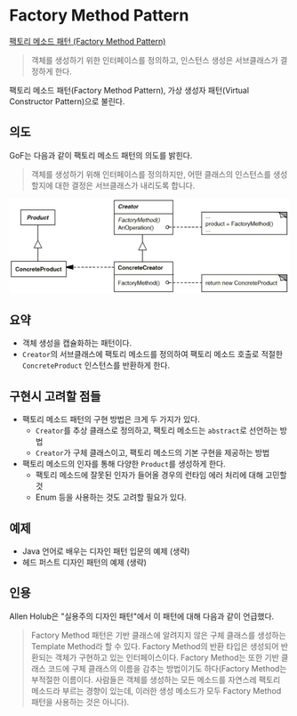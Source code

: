 # Factory Method Pattern

[팩토리 메소드 패턴 (Factory Method Pattern)](https://johngrib.github.io/wiki/factory-method-pattern/)

> 객체를 생성하기 위한 인터페이스를 정의하고, 인스턴스 생성은 서브클래스가 결정하게 한다.

팩토리 메소드 패턴(Factory Method Pattern), 가상 생성자 패턴(Virtual Constructor Pattern)으로 불린다.

## 의도
GoF는 다음과 같이 팩토리 메소드 패턴의 의도를 밝힌다.

> 객체를 생성하기 위해 인터페이스를 정의하지만, 어떤 클래스의 인스턴스를 생성할지에 대한 결정은 서브클래스가 내리도록 합니다.

![img.png](factoryMethodPattern.png)

## 요약
- 객체 생성을 캡슐화하는 패턴이다.
- `Creator`의 서브클래스에 팩토리 메소드를 정의하여 팩토리 메소드 호출로 적절한 `ConcreteProduct` 인스턴스를 반환하게 한다.

## 구현시 고려할 점들
- 팩토리 메소드 패턴의 구현 방법은 크게 두 가지가 있다.
    - `Creator`를 추상 클래스로 정의하고, 팩토리 메소드는 `abstract`로 선언하는 방법
    - `Creator`가 구체 클래스이고, 팩토리 메소드의 기본 구현을 제공하는 방법
- 팩토리 메소드의 인자를 통해 다양한 `Product`를 생성하게 한다.
    - 팩토리 메소드에 잘못된 인자가 들어올 경우의 런타임 에러 처리에 대해 고민할 것
    - Enum 등을 사용하는 것도 고려할 필요가 있다.

## 예제
- Java 언어로 배우는 디자인 패턴 입문의 예제 (생략)
- 헤드 퍼스트 디자인 패턴의 예제 (생략)

## 인용
Allen Holub은 "실용주의 디자인 패턴"에서 이 패턴에 대해 다음과 같이 언급했다.

> Factory Method 패턴은 기반 클래스에 알려지지 않은 구체 클래스를 생성하는 Template Method라 할 수 있다. Factory Method의 반환 타입은 생성되어 반환되는 객체가 구현하고 있는 인터페이스이다. Factory Method는 또한 기반 클래스 코드에 구체 클래스의 이름을 감추는 방법이기도 하다(Factory Method는 부적절한 이름이다. 사람들은 객체를 생성하는 모든 메소드를 자연스레 팩토리 메소드라 부르는 경향이 있는데, 이러한 생성 메소드가 모두 Factory Method 패턴을 사용하는 것은 아니다).